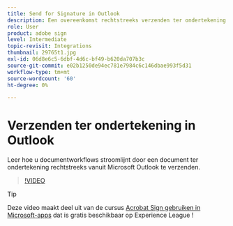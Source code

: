 ```yaml
---
title: Send for Signature in Outlook
description: Een overeenkomst rechtstreeks verzenden ter ondertekening in Microsoft Outlook
role: User
product: adobe sign
level: Intermediate
topic-revisit: Integrations
thumbnail: 29765t1.jpg
exl-id: 06d8e6c5-6dbf-4d6c-bf49-b620da707b3c
source-git-commit: e02b1250de94ec781e7984c6c146dbae993f5d31
workflow-type: tm+mt
source-wordcount: '60'
ht-degree: 0%

---
```


# Verzenden ter ondertekening in Outlook

Leer hoe u documentworkflows stroomlijnt door een document ter ondertekening rechtstreeks vanuit Microsoft Outlook te verzenden.

>[!VIDEO](https://video.tv.adobe.com/v/29765t1?hidetitle=true)

>[!TIP]
>
>Deze video maakt deel uit van de cursus [Acrobat Sign gebruiken in Microsoft-apps](https://experienceleague.adobe.com/?recommended=Sign-U-1-2020.2) dat is gratis beschikbaar op Experience League !
